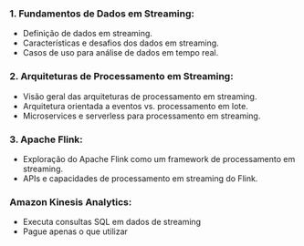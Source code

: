 ### 1. Fundamentos de Dados em Streaming:
* Definição de dados em streaming.
* Características e desafios dos dados em streaming.
* Casos de uso para análise de dados em tempo real.

### 2. Arquiteturas de Processamento em Streaming:
* Visão geral das arquiteturas de processamento em streaming.
* Arquitetura orientada a eventos vs. processamento em lote.
* Microservices e serverless para processamento em streaming.

### 3. Apache Flink:
* Exploração do Apache Flink como um framework de processamento em streaming.
* APIs e capacidades de processamento em streaming do Flink.

### Amazon Kinesis Analytics:
* Executa consultas SQL em dados de streaming
* Pague apenas o que utilizar
